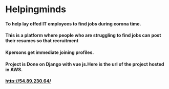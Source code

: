 # Helpingminds
#### To help lay offed  IT employees to find jobs during corona time.
#### This is a platform where people who are struggling to find jobs can post their resumes so that recruitment
#### Kpersons get immediate joining profiles.

#### Project is Done on Django with vue js.Here is the url of the project hosted in AWS.

#### http://54.89.230.64/